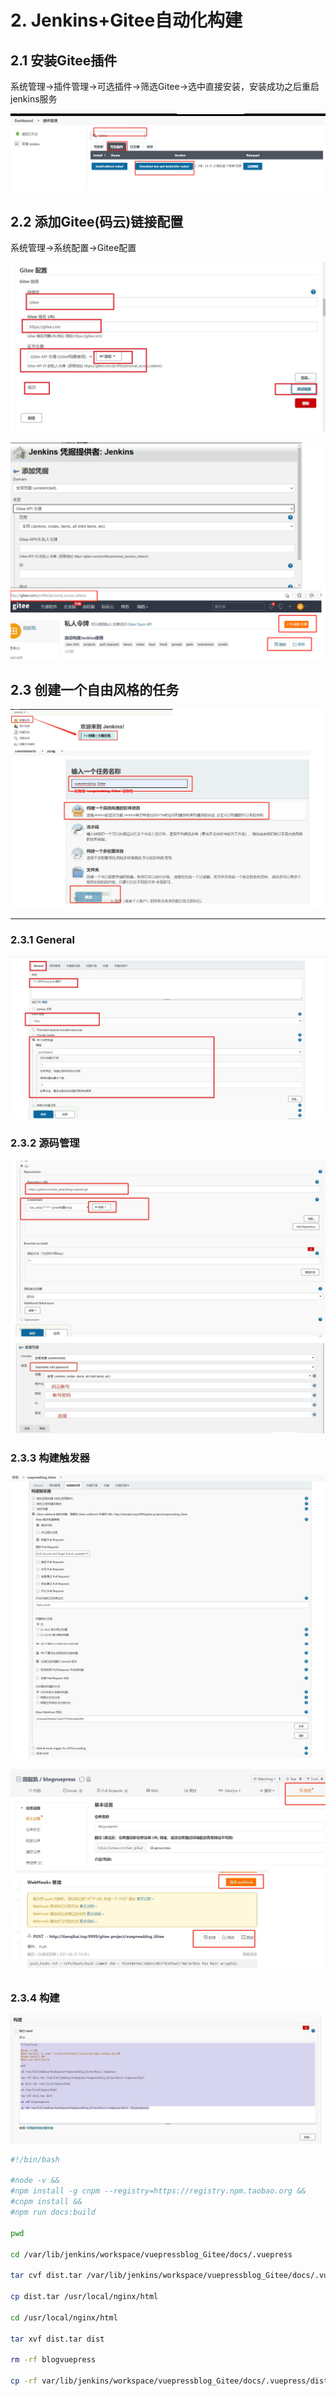 # 2. Jenkins+Gitee自动化构建

## 2.1 安装Gitee插件

系统管理->插件管理->可选插件->筛选Gitee->选中直接安装，安装成功之后重启jenkins服务

<a data-fancybox title="安装Gitee插件" href="./image/JenkinsGitee0.jpg">![安装Gitee插件](./image/JenkinsGitee0.jpg)</a> 

## 2.2 添加Gitee(码云)链接配置

系统管理->系统配置->Gitee配置

<a data-fancybox title="添加Gitee链接配置" href="./image/JenkinsGitee1.jpg">![添加Gitee链接配置](./image/JenkinsGitee1.jpg)</a> 

<a data-fancybox title="创建自由风格的任务" href="./image/JenkinsGitee2.jpg">![创建自由风格的任务](./image/JenkinsGitee2.jpg)</a> 


## 2.3 创建一个自由风格的任务

<a data-fancybox title="创建自由风格的任务" href="./image/JenkinsGitee3.jpg">![创建自由风格的任务](./image/JenkinsGitee3.jpg)</a> 

-------------

### 2.3.1 General
<a data-fancybox title="General" href="./image/JenkinsGitee4.jpg">![General](./image/JenkinsGitee4.jpg)</a> 

### 2.3.2 源码管理
<a data-fancybox title="源码管理" href="./image/JenkinsGitee5.jpg">![源码管理](./image/JenkinsGitee5.jpg)</a> 

### 2.3.3 构建触发器
<a data-fancybox title="构建触发器" href="./image/JenkinsGitee6.jpg">![构建触发器](./image/JenkinsGitee6.jpg)</a> 

<a data-fancybox title="构建触发器" href="./image/JenkinsGitee7.jpg">![构建触发器](./image/JenkinsGitee7.jpg)</a> 


### 2.3.4 构建

<a data-fancybox title="构建触发器" href="./image/JenkinsGitee8.jpg">![构建触发器](./image/JenkinsGitee8.jpg)</a> 

```sh
#!/bin/bash

#node -v &&
#npm install -g cnpm --registry=https://registry.npm.taobao.org &&
#cnpm install &&
#npm run docs:build

pwd

cd /var/lib/jenkins/workspace/vuepressblog_Gitee/docs/.vuepress

tar cvf dist.tar /var/lib/jenkins/workspace/vuepressblog_Gitee/docs/.vuepress/dist

cp dist.tar /usr/local/nginx/html

cd /usr/local/nginx/html

tar xvf dist.tar dist

rm -rf blogvuepress

cp -rf var/lib/jenkins/workspace/vuepressblog_Gitee/docs/.vuepress/dist  blogvuepress
```